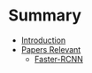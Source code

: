 # Summary

* [Introduction](README.md)
* [Papers Relevant](papers-relevant.md)
  * [Faster-RCNN](papers-relevant/faster-rcnn.md)

